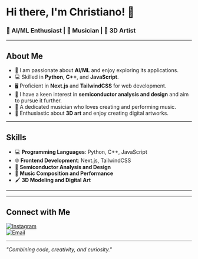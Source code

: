 # Hi there, I'm Christiano! 👋

### 🤖 AI/ML Enthusiast | 🎸 Musician | 🎨 3D Artist

---

## About Me
- 🌟 I am passionate about **AI/ML** and enjoy exploring its applications.
- 💻 Skilled in **Python**, **C++**, and **JavaScript**.
- 🖥️ Proficient in **Next.js** and **TailwindCSS** for web development.
- 🔬 I have a keen interest in **semiconductor analysis and design** and aim to pursue it further.
- 🎵 A dedicated musician who loves creating and performing music.
- 🎨 Enthusiastic about **3D art** and enjoy creating digital artworks.

---

## Skills
- 💻 **Programming Languages**: Python, C++, JavaScript
- 🌐 **Frontend Development**: Next.js, TailwindCSS
- 🔬 **Semiconductor Analysis and Design**
- 🎼 **Music Composition and Performance**
- 🖌️ **3D Modeling and Digital Art**

---

---

## Connect with Me

[![Instagram](https://img.shields.io/badge/-Instagram-E4405F?style=flat-square&logo=instagram&logoColor=white)](https://www.instagram.com/christiano_f05/)  
[![Email](https://img.shields.io/badge/-Email-c14438?style=flat-square&logo=Gmail&logoColor=white)](mailto:youremail@example.com)

---

_"Combining code, creativity, and curiosity."_
